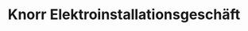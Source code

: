 ---
title: "Knorr Elektroinstallationsgeschäft"
url: /schmoelln/knorr-elektroinstallationsgeschaeft/
shop: Elektrisch
---